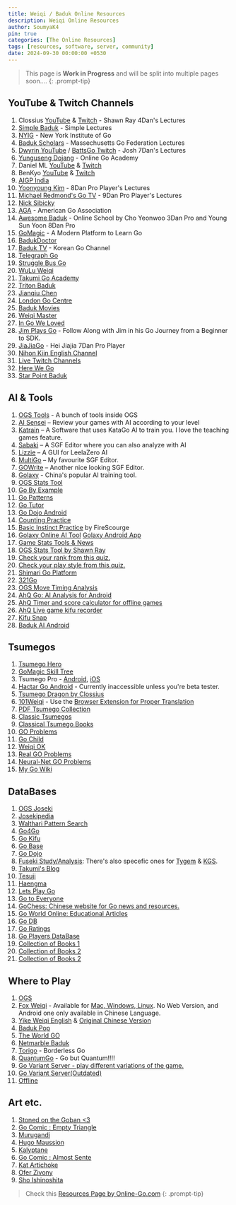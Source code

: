 ```yaml
---
title: Weiqi / Baduk Online Resources
description: Weiqi Online Resources
author: SoumyaK4
pin: true
categories: [The Online Resources]
tags: [resources, software, server, community]
date: 2024-09-30 00:00:00 +0530
---
```


> This page is **Work in Progress** and will be split into multiple pages soon....
{: .prompt-tip}

## YouTube & Twitch Channels

1. Clossius <a href="https://www.youtube.com/user/clossius" target="_blank">YouTube</a> & <a href="https://www.twitch.tv/clossius" target="_blank">Twitch</a> - Shawn Ray 4Dan's Lectures
2. <a href="https://www.youtube.com/@simplebaduk/" target="_blank">Simple Baduk</a> - Simple Lectures
3. <a href="https://www.youtube.com/channel/UCMp-4uv1jfVa0dXkZv3qQYA" target="_blank">NYIG</a> - New York Institute of
Go
4. <a href="https://www.youtube.com/@BadukScholars" target="_blank">Baduk Scholars</a> - Massechusetts Go Federation
Lectures
5. <a href="https://www.youtube.com/user/dwyrin" target="_blank">Dwyrin YouTube</a> / <a href="https://www.twitch.tv/battsgo" target="_blank">BattsGo Twitch</a> - Josh 7Dan's Lectures
6. <a href="https://www.youtube.com/user/YungusengDojang/" target="_blank">Yunguseng Dojang</a> - Online Go Academy
7. Daniel ML <a href="https://www.youtube.com/user/danielml01/" target="_blank">YouTube</a> & <a href="https://www.twitch.tv/danielml001" target="_blank">Twitch</a>
8. BenKyo <a href="https://www.youtube.com/channel/UCsH0N8Hc4e4AXTnZt8Hg6fQ/" target="_blank">YouTube</a> & <a href="https://www.twitch.tv/benkyobaduk" target="_blank">Twitch</a>
9. <a href="https://www.youtube.com/@aigpindia" target="_blank">AIGP India</a>
10. <a href="https://www.youtube.com/channel/UCyCA2PZzqsFlQifmSmWqe-w/" target="_blank">Yoonyoung Kim</a> - 8Dan Pro Player's Lectures
11. <a href="https://www.youtube.com/channel/UCRJyagla1B5cxIfR4i2LdgA" target="_blank">Michael Redmond's Go TV</a> -
9Dan Pro Player's Lectures
12. <a href="https://www.youtube.com/user/nicksibicky" target="_blank">Nick Sibicky</a>
13. <a href="https://www.youtube.com/user/USGOWeb" target="_blank">AGA</a> - American Go Association
14. <a href="https://www.youtube.com/channel/UCA-ydBDPv0iYxcj5rTWDPDg" target="_blank">Awesome Baduk</a> - Online School
by Cho Yeonwoo 3Dan Pro and Young Sun Yoon 8Dan Pro
15. <a href="https://www.youtube.com/@GoMagic" target="_blank">GoMagic</a> - A Modern Platform to Learn Go
16. <a href="https://www.youtube.com/@BadukDoctor" target="_blank">BadukDoctor</a>
17. <a href="https://www.youtube.com/@baduk_tv" target="_blank">Baduk TV</a> - Korean Go Channel
18. <a href="https://www.twitch.tv/telegraphgo" target="_blank">Telegraph Go</a>
19. <a href="https://www.twitch.tv/strugglebusgo" target="_blank">Struggle Bus Go</a>
20. <a href="https://www.youtube.com/@wuluweiqi/" target="_blank">WuLu Weiqi</a>
21. <a href="https://www.youtube.com/@TakumiGoAcademy" target="_blank">Takumi Go Academy</a>
22. <a href="https://www.youtube.com/@TritonBaduk" target="_blank">Triton Baduk</a>
23. <a href="https://www.youtube.com/c/jianqiuchen/featured" target="_blank">Jianqiu Chen</a>
24. <a href="https://youtube.com/@londongocentre" target="_blank">London Go Centre</a>
25. <a href="https://www.youtube.com/@badukmovies" target="_blank">Baduk Movies</a>
26. <a href="https://www.youtube.com/@Weiqimaster/playlists" target="_blank">Weiqi Master</a>
27. <a href="https://www.youtube.com/@InGoWeLoved/playlists" target="_blank">In Go We Loved</a>
28. <a href="https://www.youtube.com/@JimPlaysGo/playlists" target="_blank">Jim Plays Go</a> - Follow Along with Jim in his Go Journey from a Beginner to SDK.
29. <a href="https://www.youtube.com/@jiajiago" target="_blank">JiaJiaGo</a> - Hei Jiajia 7Dan Pro Player
30. <a href="https://www.youtube.com/@nihonkiingochannelforovers8076" target="_blank">Nihon Kiin English Channel</a>
31. <a href="https://www.twitch.tv/directory/category/go-1" target="_blank">Live Twitch Channels</a>
32. <a href="https://www.youtube.com/@herewegameofgo" target="_blank">Here We Go</a>
33. <a href="https://youtube.com/@starpointbaduk" target="_blank">Star Point Baduk</a>


## AI & Tools

1. <a href="https://online-go.com/learn-to-play-go" target="_blank">OGS Tools</a> - A bunch of tools inside OGS
2. <a href="https://ai-sensei.com/" target="_blank">AI Sensei</a> – Review your games with AI according to your level
3. <a href="https://github.com/sanderland/katrain/releases/latest" target="_blank">Katrain</a> – A Software that uses KataGo AI to train you. I love the teaching games feature.
4. <a href="https://sabaki.yichuanshen.de/" target="_blank">Sabaki</a> – A SGF Editor where you can also analyze with AI
5. <a href="https://github.com/featurecat/lizzie/releases/latest" target="_blank">Lizzie</a> – A GUI for LeelaZero AI
6. <a href="https://en.freedownloadmanager.org/Windows-PC/MultiGo-FREE.html" target="_blank">MultiGo</a> – My favourite SGF Editor.
7. <a href="https://gowrite.net/" target="_blank">GOWrite</a> – Another nice looking SGF Editor.
8. <a href="https://www.19x19.com/engine/index" target="_blank">Golaxy</a> - China's popular AI training tool.
9. <a href="https://avavt.github.io/gotstats/" target="_blank">OGS Stats Tool</a>
10. <a href="https://gobyexample.uk/" target="_blank">Go By Example</a>
11. <a href="https://gopatterns.uk/" target="_blank">Go Patterns</a>
12. <a href="https://www.learngo.co.uk/GoTutor/Tutor.php" target="_blank">Go Tutor</a>
13. <a href="https://play.google.com/store/apps/details?id=pl.happydroid.goess" target="_blank">Go Dojo Android</a>
14. <a href="https://count.4tc.xyz/" target="_blank">Counting Practice</a>
15. <a href="https://online-go.com/review/1005264" target="_blank">Basic Instinct Practice</a> by FireScourge
16. <a href="https://19x19.com/engine/index" target="_blank">Golaxy Online AI Tool</a> <a href="https://play.google.com/store/apps/details?id=com.golaxy.mobile&hl=en_IN" target="_blank">Golaxy Android App</a>
17. <a href="https://gome.at/about" target="_blank">Game Stats Tools & News</a>
18. <a href="https://shawnsgogroup.com/ogs-stats" target="_blank">OGS Stats Tool by Shawn Ray</a>
19. <a href="https://play.baduk.org/" target="_blank">Check your rank from this quiz.</a>
20. <a href="https://style.baduk.org/" target="_blank">Check your play style from this quiz.</a>
21. <a href="https://mirthturtle.com/go" target="_blank">Shimari Go Platform</a>
22. <a href="https://321go.org/home/" target="_blank">321Go</a>
23. <a href="https://psalaets.github.io/ogs-move-timing/" target="_blank">OGS Move Timing Analysis</a>
24. <a href="https://play.google.com/store/apps/details?id=cn.ezandroid.aq.preview" target="_blank">AhQ Go: AI Analysis for Android</a>
25. <a href="https://play.google.com/store/apps/details?id=cn.ezandroid.aq.clock" target="_blank">AhQ Timer and score calculator for offline games</a>
26. <a href="https://play.google.com/store/apps/details?id=cn.ezandroid.aq.go.recorder" target="_blank">AhQ Live game kifu recorder</a>
27. <a href="https://www.crazy-sensei.com/?lang=en&location=kifu_snap" target="_blank">Kifu Snap</a>
28. <a href="https://play.google.com/store/apps/details?id=net.kir.baduk_ai" target="_blank">Baduk AI Android</a>

## Tsumegos

1. <a href="https://tsumego-hero.com/" target="_blank">Tsumego Hero</a>
2. <a href="https://gomagic.org/go-problems/" target="_blank">GoMagic Skill Tree</a>
3. Tsumego Pro - <a href="https://play.google.com/store/apps/details?id=net.lrstudios.android.tsumego_workshop&hl=en&gl=US" target="_blank">Android</a>, <a href="https://apps.apple.com/us/app/tsumego-pro-go-problems/id892041876" target="_blank">iOS</a>
4. <a href="https://play.google.com/store/apps/details?id=net.gowrite.hactarLite" target="_blank">Hactar Go Android</a> - Currently inaccessible unless you're beta tester.
5. <a href="https://tsumegodragon.com/home" target="_blank">Tsumego Dragon by Clossius</a>
6. <a href="https://www.101weiqi.com/">101Weiqi</a> - Use the <a href="https://www.google.com/search?q=101weiqi+localizer&oq=101weiqi+loca&gs_lcrp=EgZjaHJvbWUqCggCEAAYgAQYogQyBggAEEUYOTIKCAEQABiABBiiBDIKCAIQABiABBiiBDIKCAMQABiABBiiBDIGCAQQRRg80gEINTQ3OGowajeoAgCwAgA&sourceid=chrome&ie=UTF-8" target="_blank"> Browser Extension for Proper Translation</a>
7. <a href="https://tsumego.tasuki.org/" target="_blank">PDF Tsumego Collection</a>
8. <a href="https://www.u-go.net/classic/" target="_blank">Classic Tsumegos</a>
9. <a href="https://senseis.xmp.net/?ClassicalGoProblemBooks" target="_blank">Classical Tsumego Books</a>
10. <a href="https://goproblems.com/" target="_blank">GO Problems</a>
11. <a href="https://gochild2009.appspot.com/" target="_blank">Go Child</a>
12. <a href="https://www.weiqiok.com/asp/English.asp" target="_blank">Weiqi OK</a>
13. <a href="https://realgoproblems.com/" target="_blank">Real GO Problems</a>
14. <a href="https://neuralnetgoproblems.com/" target="_blank">Neural-Net GO Problems</a>
15. <a href="https://mygowiki.tiddlyspot.com/" target="_blank">My Go Wiki</a>

## DataBases

1. <a href="https://online-go.com/joseki" target="_blank">OGS Joseki</a>
2. <a href="https://www.josekipedia.com/" target="_blank">Josekipedia</a>
3. <a href="https://ps.waltheri.net/" target="_blank">Walthari Pattern Search</a>
4. <a href="https://www.go4go.net/" target="_blank">Go4Go</a>
5. <a href="https://gokifu.com/" target="_blank">Go Kifu</a>
6. <a href="https://gobase.org/" target="_blank">Go Base</a>
7. <a href="https://play.google.com/store/apps/details?id=pl.happydroid.goess&hl=en&gl=US" target="_blank">Go Dojo</a>
8. <a href="https://fuseki.info/" target="_blank">Fuseki Study/Analysis</a>: There's also specefic ones for <a href="https://tygem.fuseki.info/" target="_blank">Tygem</a> & <a href="https://kgs.fuseki.info/" target="_blank">KGS</a>.
9. <a href="https://www.1200igosharing.blog/en/blog" target="_blank"> Takumi's Blog</a>
10. <a href="https://tesuji.uk/index1.php" target="_blank">Tesuji</a>
11. <a href="https://haengma.uk/index1.php" target="_blank">Haengma</a>
12. <a href="https://letsplaygo.com/" target="_blank">Lets Play Go</a>
13. <a href="https://gotoeveryone.k2ss.info" target="_blank">Go to Everyone</a>
14. <a href="https://www.gochess.cn/" target="_blank">GoChess: Chinese website for Go news and resources.</a>
12. <a href="https://goworld-online.com/GOWContents.htm" target="_blank">Go World Online: Educational Articles</a>
13. <a href="https://godb.shogidb2.com/en/" target="_blank">Go DB</a>
14. <a href="https://goratings.org/" target="_blank">Go Ratings</a>
15. <a href="https://db.u-go.net/" target="_blank">Go Players DataBase</a>
16. <a href="https://www.dropbox.com/scl/fo/55n3y0yblmad9kruj8gk0/ALJB9LS9AaG3_TBhdubljWk?rlkey=tpncnsc8zh285fsjlhshauvgj&st=x0swakor&dl=0" target="_blank">Collection of Books 1</a>
17. <a href="https://drive.google.com/drive/folders/1hjD17M3D2JHLQv3Cd_-Pga8M7K2AN0Jg?usp=sharing" target="_blank">Collection of Books 2</a>
18. <a href="https://drive.google.com/drive/folders/1hjD17M3D2JHLQv3Cd_-Pga8M7K2AN0Jg?usp=sharing" target="_blank">Collection of Books 2</a>
<!-- 9. Ahq Go -->

## Where to Play

1. <a href="https://online-go.com/" target="_blank">OGS</a>
2. <a href="https://www.foxwq.com/" target="_blank">Fox Weiqi</a> - Available for <a href="https://openfoxwq.github.io/" target="_blank"> Mac, Windows, Linux</a>. No Web Version, and Android one only available in Chinese Language.
3. <a href="https://yikewq.web.app/" target="_blank">Yike Weiqi English</a> & <a href="https://home.yikeweiqi.com/" target="_blank">Original Chinese Version</a>
4. <a href="https://badukpop.com">Baduk Pop</a>
5. <a href="https://www.google.com/search?q=the+world+go+baduk+app&oq=the+world+go+baduk+app&gs_lcrp=EgZjaHJvbWUyBggAEEUYOTIHCAEQIRigATIHCAIQIRigATIHCAMQIRigAdIBCDUxNzVqMWo0qAIAsAIB&sourceid=chrome&ie=UTF-8"
    target="_blank">The World GO</a>
6. <a href="https://baduk.netmarble.net/" target="_blank">Netmarble Baduk</a>
7. <a href="https://torigo.io/" target="_blank">Torigo</a> - Borderless Go
8. <a href="https://quantumgo.net/" target="_blank">QuantumGo</a> - Go but Quantum!!!!
9. <a href="https://govariants.com" target="_blank">Go Variant Server - play different variations of the game.</a>
10. <a href="https://go.kahv.io/" target="_blank">Go Variant Server(Outdated)</a>
11. <a href="https://baduk.club/map/" target="_blank">Offline</a>

## Art etc.

1. <a href="https://camille-leveque.com/" target="_blank">Stoned on the Goban <3</a>
2. <a href="https://emptytriangle.com" target="_blank">Go Comic : Empty Triangle</a>
3. <a href="https://www.murugandi.com/" target="_blank">Murugandi</a>
4. <a href="https://www.instagram.com/hugo.maussion/" target="_blank">Hugo Maussion</a>
5. <a href="https://kalyptane.blogspot.com/" target="_blank">Kalyptane</a>
6. <a href="https://almostsente.tumblr.com/" target="_blank">Go Comic : Almost Sente</a>
6. <a href="https://www.facebook.com/kat.artichoke" target="_blank">Kat Artichoke</a>
7. <a href="https://www.facebook.com/OferZivonyFaces" target="_blank">Ofer Zivony</a>
8. <a href="https://www.instagram.com/sho_ishinoshita/" target="_blank">Sho Ishinoshita</a>

> Check this <a href="https://online-go.com/docs/other-go-resources" target="_blank">Resources Page by Online-Go.com</a>
{: .prompt-tip}
